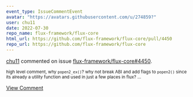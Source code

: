 ```yaml
---
event_type: IssueCommentEvent
avatar: "https://avatars.githubusercontent.com/u/274859?"
user: chu11
date: 2022-07-30
repo_name: flux-framework/flux-core
html_url: https://github.com/flux-framework/flux-core/pull/4450
repo_url: https://github.com/flux-framework/flux-core
---
```


<a href='https://github.com/chu11' target='_blank'>chu11</a> commented on issue <a href='https://github.com/flux-framework/flux-core/pull/4450' target='_blank'>flux-framework/flux-core#4450</a>.

<small>high level comment, why `popen2_ex()`?  why not break ABI and add flags to `popen2()` since its already a utility function and used in just a few places in flux?  ...</small>

<a href='https://github.com/flux-framework/flux-core/pull/4450' target='_blank'>View Comment</a>